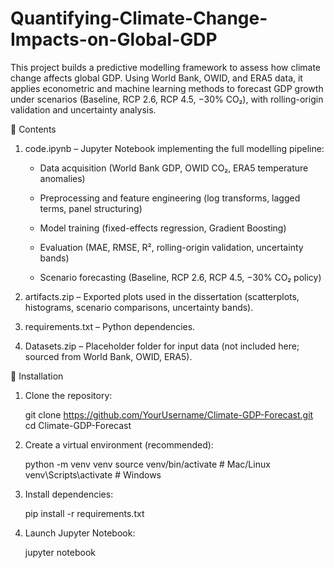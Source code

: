 # Quantifying-Climate-Change-Impacts-on-Global-GDP
This project builds a predictive modelling framework to assess how climate change affects global GDP. Using World Bank, OWID, and ERA5 data, it applies econometric and machine learning methods to forecast GDP growth under scenarios (Baseline, RCP 2.6, RCP 4.5, −30% CO₂), with rolling-origin validation and uncertainty analysis.

📂 Contents

1. code.ipynb – Jupyter Notebook implementing the full modelling pipeline:

   - Data acquisition (World Bank GDP, OWID CO₂, ERA5 temperature anomalies)

   - Preprocessing and feature engineering (log transforms, lagged terms, panel structuring)

   - Model training (fixed-effects regression, Gradient Boosting)

   - Evaluation (MAE, RMSE, R², rolling-origin validation, uncertainty bands)

   - Scenario forecasting (Baseline, RCP 2.6, RCP 4.5, −30% CO₂ policy)

2. artifacts.zip – Exported plots used in the dissertation (scatterplots, histograms, scenario comparisons, uncertainty bands).

3. requirements.txt – Python dependencies.

4. Datasets.zip – Placeholder folder for input data (not included here; sourced from World Bank, OWID, ERA5).

🔧 Installation

1. Clone the repository:

    git clone https://github.com/YourUsername/Climate-GDP-Forecast.git
    cd Climate-GDP-Forecast

2. Create a virtual environment (recommended):

    python -m venv venv
    source venv/bin/activate    # Mac/Linux  
    venv\Scripts\activate       # Windows

3. Install dependencies:

    pip install -r requirements.txt

4. Launch Jupyter Notebook:

    jupyter notebook
